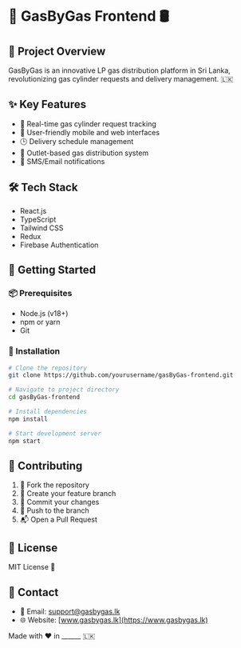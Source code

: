 # 🚀 GasByGas Frontend 🛢️

## 📝 Project Overview
GasByGas is an innovative LP gas distribution platform in Sri Lanka, revolutionizing gas cylinder requests and delivery management. 🇱🇰

## ✨ Key Features
- 🔔 Real-time gas cylinder request tracking
- 📱 User-friendly mobile and web interfaces
- 🕒 Delivery schedule management
- 🚚 Outlet-based gas distribution system
- 📲 SMS/Email notifications

## 🛠️ Tech Stack
- React.js
- TypeScript
- Tailwind CSS
- Redux
- Firebase Authentication

## 🚀 Getting Started

### 📦 Prerequisites
- Node.js (v18+)
- npm or yarn
- Git

### 🔧 Installation
```bash
# Clone the repository
git clone https://github.com/yourusername/gasByGas-frontend.git

# Navigate to project directory
cd gasByGas-frontend

# Install dependencies
npm install

# Start development server
npm start
```

## 🤝 Contributing
1. 🍴 Fork the repository
2. 🌿 Create your feature branch
3. 🔨 Commit your changes
4. 🚀 Push to the branch
5. 📬 Open a Pull Request

## 📄 License
MIT License 📜

## 👥 Contact
- 📧 Email: support@gasbygas.lk
- 🌐 Website: [www.gasbygas.lk](https://www.gasbygas.lk)

Made with ❤️ in ______ 🇱🇰
